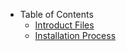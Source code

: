 - Table of Contents
    - [Introduct Files](#introduce)
    - [Installation Process](#installationprocess)

